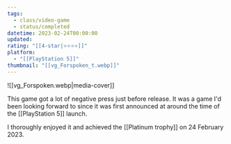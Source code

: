 ```yaml
---
tags:
  - class/video-game
  - status/completed
datetime: 2023-02-24T00:00:00
updated: 
rating: "[[4-star|⭐️⭐️⭐️⭐️]]"
platform:
  - "[[PlayStation 5]]"
thumbnail: "[[vg_Forspoken_t.webp]]"
---
```

![[vg_Forspoken.webp|media-cover]]

This game got a lot of negative press just before release. It was a game I'd been looking forward to since it was first announced at around the time of the [[PlayStation 5]] launch.

I thoroughly enjoyed it and achieved the [[Platinum trophy]] on 24 February 2023.
